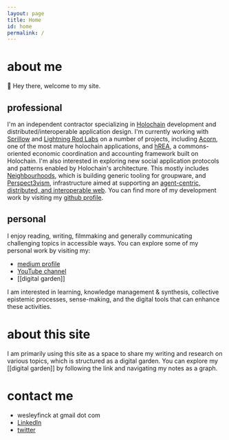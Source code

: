 ```yaml
---
layout: page
title: Home
id: home
permalink: /
---
```

# about me
👋 Hey there, welcome to my site. 

## professional
I'm an independent contractor specializing in [Holochain](https://www.holochain.org/) development and distributed/interoperable application design. I'm currently working with [Sprillow](https://sprillow.com) and [Lightning Rod Labs](https://lightningrodlabs.org/) on a number of projects, including [Acorn](http://acorn.software/), one of the most mature holochain applications, and [hREA](https://hrea.io/), a commons-oriented economic coordination and accounting framework built on Holochain. I'm also interested in exploring new social application protocols and patterns enabled by Holochain's architecture. This mostly includes [Neighbourhoods](https://neighbourhoods.network/), which is building generic tooling for groupware, and [Perspect3vism](https://github.com/perspect3vism/), infrastructure aimed at supporting an [agent-centric, distributed, and interoperable web](https://medium.com/holochain/holochain-reinventing-applications-d2ac1e4f25ef). You can find more of my development work by visiting my [github profile](https://github.com/weswalla/).


## personal
I enjoy reading, writing, filmmaking and generally communicating challenging topics in accessible ways. You can explore some of my personal work by visiting my:
- [medium profile](https://wesleyfinck.medium.com/)
- [YouTube channel](https://www.youtube.com/channel/UCPMZ2h9TqvfWIAQyFGfPyEQ)
- [[digital garden]]

I am interested in learning, knowledge management & synthesis, collective epistemic processes, sense-making, and the digital tools that can enhance these activities.

# about this site
I am primarily using this site as a space to share my writing and research on various topics, which is structured as a digital garden. You can explore my [[digital garden]] by following the link and navigating my notes as a graph.

# contact me
- wesleyfinck at gmail dot com
- [LinkedIn](https://www.linkedin.com/in/wesleyfinck/)
- [twitter](https://twitter.com/wesleyfinck)
